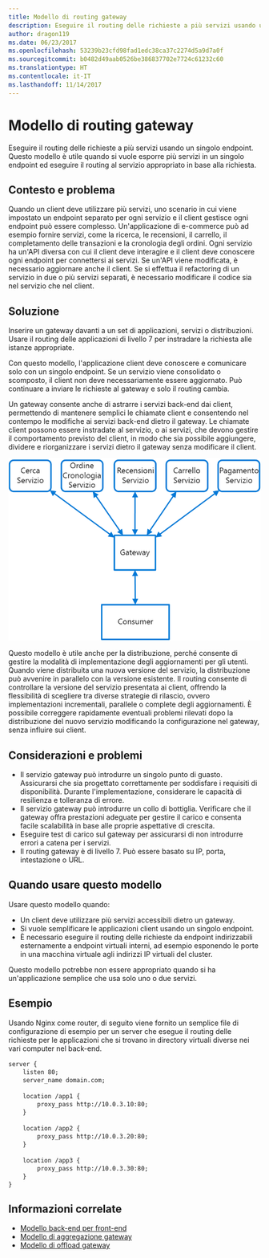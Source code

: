 ```yaml
---
title: Modello di routing gateway
description: Eseguire il routing delle richieste a più servizi usando un singolo endpoint.
author: dragon119
ms.date: 06/23/2017
ms.openlocfilehash: 53239b23cfd98fad1edc38ca37c2274d5a9d7a0f
ms.sourcegitcommit: b0482d49aab0526be386837702e7724c61232c60
ms.translationtype: HT
ms.contentlocale: it-IT
ms.lasthandoff: 11/14/2017
---
```

# <a name="gateway-routing-pattern"></a>Modello di routing gateway

Eseguire il routing delle richieste a più servizi usando un singolo endpoint. Questo modello è utile quando si vuole esporre più servizi in un singolo endpoint ed eseguire il routing al servizio appropriato in base alla richiesta.

## <a name="context-and-problem"></a>Contesto e problema

Quando un client deve utilizzare più servizi, uno scenario in cui viene impostato un endpoint separato per ogni servizio e il client gestisce ogni endpoint può essere complesso. Un'applicazione di e-commerce può ad esempio fornire servizi, come la ricerca, le recensioni, il carrello, il completamento delle transazioni e la cronologia degli ordini. Ogni servizio ha un'API diversa con cui il client deve interagire e il client deve conoscere ogni endpoint per connettersi ai servizi. Se un'API viene modificata, è necessario aggiornare anche il client. Se si effettua il refactoring di un servizio in due o più servizi separati, è necessario modificare il codice sia nel servizio che nel client.

## <a name="solution"></a>Soluzione

Inserire un gateway davanti a un set di applicazioni, servizi o distribuzioni. Usare il routing delle applicazioni di livello 7 per instradare la richiesta alle istanze appropriate.

Con questo modello, l'applicazione client deve conoscere e comunicare solo con un singolo endpoint. Se un servizio viene consolidato o scomposto, il client non deve necessariamente essere aggiornato. Può continuare a inviare le richieste al gateway e solo il routing cambia.

Un gateway consente anche di astrarre i servizi back-end dai client, permettendo di mantenere semplici le chiamate client e consentendo nel contempo le modifiche ai servizi back-end dietro il gateway. Le chiamate client possono essere instradate al servizio, o ai servizi, che devono gestire il comportamento previsto del client, in modo che sia possibile aggiungere, dividere e riorganizzare i servizi dietro il gateway senza modificare il client.

![](./_images/gateway-routing.png)
 
Questo modello è utile anche per la distribuzione, perché consente di gestire la modalità di implementazione degli aggiornamenti per gli utenti. Quando viene distribuita una nuova versione del servizio, la distribuzione può avvenire in parallelo con la versione esistente. Il routing consente di controllare la versione del servizio presentata ai client, offrendo la flessibilità di scegliere tra diverse strategie di rilascio, ovvero implementazioni incrementali, parallele o complete degli aggiornamenti. È possibile correggere rapidamente eventuali problemi rilevati dopo la distribuzione del nuovo servizio modificando la configurazione nel gateway, senza influire sui client.

## <a name="issues-and-considerations"></a>Considerazioni e problemi

- Il servizio gateway può introdurre un singolo punto di guasto. Assicurarsi che sia progettato correttamente per soddisfare i requisiti di disponibilità. Durante l'implementazione, considerare le capacità di resilienza e tolleranza di errore.
- Il servizio gateway può introdurre un collo di bottiglia. Verificare che il gateway offra prestazioni adeguate per gestire il carico e consenta facile scalabilità in base alle proprie aspettative di crescita.
- Eseguire test di carico sul gateway per assicurarsi di non introdurre errori a catena per i servizi.
- Il routing gateway è di livello 7. Può essere basato su IP, porta, intestazione o URL.

## <a name="when-to-use-this-pattern"></a>Quando usare questo modello

Usare questo modello quando:

- Un client deve utilizzare più servizi accessibili dietro un gateway.
- Si vuole semplificare le applicazioni client usando un singolo endpoint.
- È necessario eseguire il routing delle richieste da endpoint indirizzabili esternamente a endpoint virtuali interni, ad esempio esponendo le porte in una macchina virtuale agli indirizzi IP virtuali del cluster.

Questo modello potrebbe non essere appropriato quando si ha un'applicazione semplice che usa solo uno o due servizi.

## <a name="example"></a>Esempio

Usando Nginx come router, di seguito viene fornito un semplice file di configurazione di esempio per un server che esegue il routing delle richieste per le applicazioni che si trovano in directory virtuali diverse nei vari computer nel back-end.

```
server {
    listen 80;
    server_name domain.com;

    location /app1 {
        proxy_pass http://10.0.3.10:80;
    }

    location /app2 {
        proxy_pass http://10.0.3.20:80;
    }

    location /app3 {
        proxy_pass http://10.0.3.30:80;
    }
}
```

## <a name="related-guidance"></a>Informazioni correlate

- [Modello back-end per front-end](./backends-for-frontends.md)
- [Modello di aggregazione gateway](./gateway-aggregation.md)
- [Modello di offload gateway](./gateway-offloading.md)



